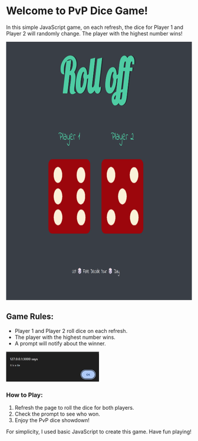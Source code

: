 <!DOCTYPE html>
<html lang="en">
<head>
    <meta charset="UTF-8">
    <meta name="viewport" content="width=device-width, initial-scale=1.0">
    
</head>
<body>
    <h1>Welcome to PvP Dice Game!</h1>
    <p>In this simple JavaScript game, on each refresh, the dice for Player 1 and Player 2 will randomly change. The player with the highest number wins!</p>
    <img src="https://github.com/itzdiv/pvp_dice/blob/main/render_images/render_1.png" alt="Game Preview" height="700px" width="100%">
    
  <h2>Game Rules:</h2>
    <ul>
        <li>Player 1 and Player 2 roll dice on each refresh.</li>
        <li>The player with the highest number wins.</li>
        <li>A prompt will notify about the winner.</li>
    </ul>
    
    
  <img src="https://github.com/itzdiv/pvp_dice/blob/main/render_images/render_2.png" alt="Game Prompt" height="50%" width="50%">
    
  <h3>How to Play:</h3>
    <ol>
        <li>Refresh the page to roll the dice for both players.</li>
        <li>Check the prompt to see who won.</li>
        <li>Enjoy the PvP dice showdown!</li>
    </ol>
    
  <p>For simplicity, I used basic JavaScript to create this game. Have fun playing!</p>
</body>
</html>
